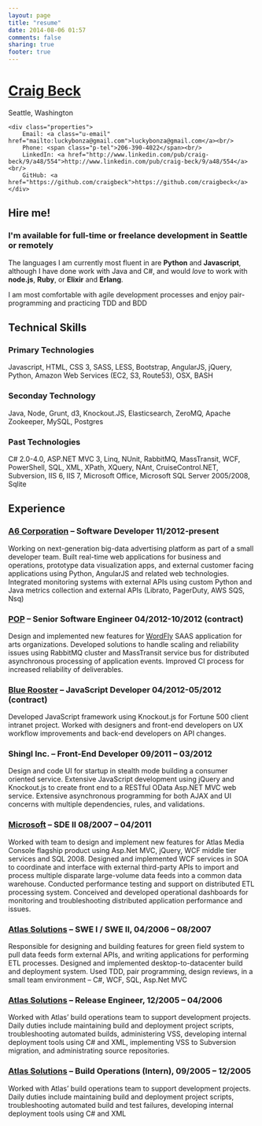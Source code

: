 ```yaml
---
layout: page
title: "resume"
date: 2014-08-06 01:57
comments: false
sharing: true
footer: true
---
```


<div class="h-card">
    <h1 class="p-name"><a class="p-url" href="http://craigbeck.github.io">Craig Beck</a></h1>
    <div class="h-adr">
        <span class="p-locality">Seattle</span>, <span class="p-region">Washington</span>
    </div>
    
    <div class="properties">
        Email: <a class="u-email" href="mailto:luckybonza@gmail.com">luckybonza@gmail.com</a><br/>
        Phone: <span class="p-tel">206-390-4022</span><br/>
        LinkedIn: <a href="http://www.linkedin.com/pub/craig-beck/9/a48/554">http://www.linkedin.com/pub/craig-beck/9/a48/554</a><br/>
        GitHub: <a href="https://github.com/craigbeck">https://github.com/craigbeck</a>
    </div>
</div>

## Hire me!

### I'm available for full-time or freelance development in Seattle or remotely

The languages I am currently most fluent in are **Python** and **Javascript**,
although I have done work with Java and C#, and would *love* to
work with **node.js**, **Ruby**, or **Elixir** and **Erlang**.

I am most comfortable with agile development processes and enjoy
pair-programming and practicing TDD and BDD



## Technical Skills

### Primary Technologies

Javascript, HTML, CSS 3, SASS, LESS, Bootstrap, AngularJS, jQuery, Python, Amazon Web Services (EC2, S3, Route53), OSX, BASH

### Seconday Technology

Java, Node, Grunt, d3, Knockout.JS, Elasticsearch, ZeroMQ, Apache Zookeeper, MySQL, Postgres 

### Past Technologies

C# 2.0-4.0, ASP.NET MVC 3, Linq, NUnit, RabbitMQ, MassTransit, WCF, PowerShell, SQL, XML, XPath, XQuery, NAnt, CruiseControl.NET, Subversion, IIS 6, IIS 7, Microsoft Office,
Microsoft SQL Server 2005/2008, Sqlite  


## Experience

### [A6 Corporation](http://www.a6corp.com) – Software Developer 11/2012-present

Working on next-generation big-data advertising platform as part of a small developer team. Built real-time web applications for business and operations, prototype data visualization apps, and external customer facing applications using Python, AngularJS and related web technologies. Integrated monitoring systems with external APIs using custom Python and Java metrics collection and external APIs (Librato, PagerDuty, AWS SQS, Nsq)

### [POP](http://www.popagency.com) – Senior Software Engineer 04/2012-10/2012 (contract)

Design and implemented new features for [WordFly](http://www.wordfly.com) SAAS application for arts organizations. Developed solutions to handle scaling and reliability issues using RabbitMQ cluster and MassTransit service bus for distributed asynchronous processing of application events. Improved CI process for increased reliability of deliverables. 

### [Blue Rooster](http://www.bluerooster.com) – JavaScript Developer 04/2012-05/2012 (contract)

Developed JavaScript framework using Knockout.js for Fortune 500 client intranet project. Worked with designers and front-end developers on UX workflow improvements and back-end developers on API changes.

### Shingl Inc. – Front-End Developer 09/2011 – 03/2012

Design and code UI for startup in stealth mode building a consumer oriented service. Extensive JavaScript development using jQuery and Knockout.js to create front end to a RESTful OData Asp.NET MVC web service. Extensive asynchronous programming for both AJAX and UI concerns with multiple dependencies, rules, and validations.

### [Microsoft](http://microsoft.com) – SDE II 08/2007 – 04/2011

Worked with team to design and implement new features for Atlas Media Console flagship product using Asp.Net MVC, jQuery, WCF middle tier services and SQL 2008. Designed and implemented WCF services in SOA to coordinate and interface with external third-party APIs to import and process multiple disparate large-volume data feeds into a common data warehouse.  Conducted performance testing and support on distributed ETL processing system. Conceived and developed operational dashboards for monitoring and troubleshooting distributed application performance and issues.

### [Atlas Solutions](http://atlassolutions.com) – SWE I / SWE II, 04/2006 – 08/2007

Responsible for designing and building features for green field system to pull data feeds form external APIs, and writing applications for performing ETL processes. Designed and implemented desktop-to-datacenter build and deployment system. Used TDD, pair programming, design reviews, in a small team environment – C#, WCF, SQL, Asp.Net MVC

### [Atlas Solutions](http://atlassolutions.com) – Release Engineer, 12/2005 – 04/2006

Worked with Atlas’ build operations team to support development projects. Daily duties include maintaining build and deployment project scripts, troubleshooting automated builds, administering VSS, developing internal deployment tools using C# and XML, implementing VSS to Subversion migration, and administrating source repositories. 

### [Atlas Solutions](http://atlassolutions.com) – Build Operations (Intern), 09/2005 – 12/2005

Worked with Atlas’ build operations team to support development projects. Daily duties include maintaining build and deployment project scripts, troubleshooting automated build and test failures, developing internal deployment tools using C# and XML

